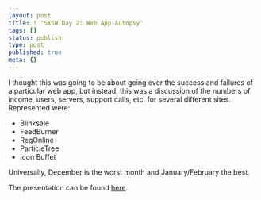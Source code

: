 ```yaml
---
layout: post
title: ! 'SXSW Day 2: Web App Autopsy'
tags: []
status: publish
type: post
published: true
meta: {}
---
```

I thought this was going to be about going over the success and failures of a particular web app, but instead, this was a discussion of the numbers of income, users, servers, support calls, etc. for several different sites.  Represented were:

<ul>
<li>Blinksale
<li>FeedBurner
<li>RegOnline
<li>ParticleTree
<li>Icon Buffet
</ul>

Universally, December is the worst month and January/February the best.

The presentation can be found <a href="http://www.particletree.com/sxsw/autopsy.zip">here</a>.
